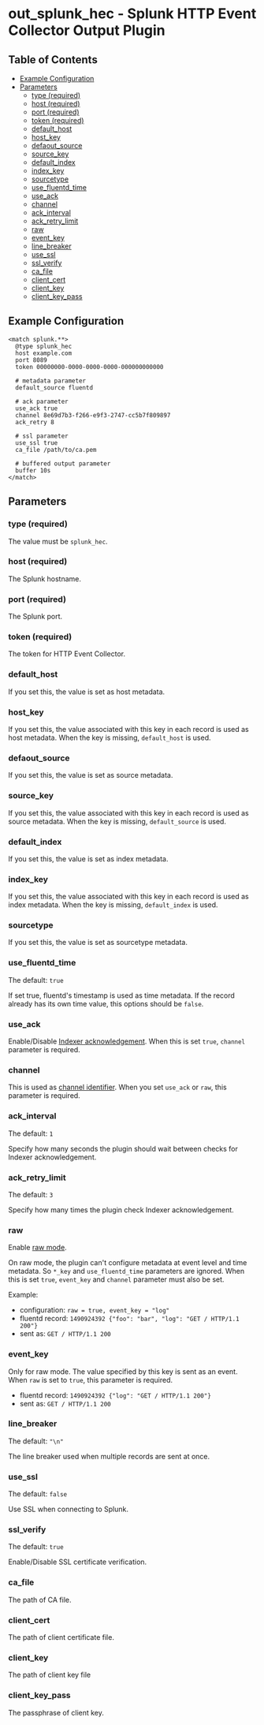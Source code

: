 # out_splunk_hec - Splunk HTTP Event Collector Output Plugin

## Table of Contents

* [Example Configuration](#example-configuration)
* [Parameters](#parameters)
   * [type (required)](#type-required)
   * [host (required)](#host-required)
   * [port (required)](#port-required)
   * [token (required)](#token-required)
   * [default_host](#default_host)
   * [host_key](#host_key)
   * [defaout_source](#defaout_source)
   * [source_key](#source_key)
   * [default_index](#default_index)
   * [index_key](#index_key)
   * [sourcetype](#sourcetype)
   * [use_fluentd_time](#use_fluentd_time)
   * [use_ack](#use_ack)
   * [channel](#channel)
   * [ack_interval](#ack_interval)
   * [ack_retry_limit](#ack_retry_limit)
   * [raw](#raw)
   * [event_key](#event_key)
   * [line_breaker](#line_breaker)
   * [use_ssl](#use_ssl)
   * [ssl_verify](#ssl_verify)
   * [ca_file](#ca_file)
   * [client_cert](#client_cert)
   * [client_key](#client_key)
   * [client_key_pass](#client_key_pass)

## Example Configuration

```
<match splunk.**>
  @type splunk_hec
  host example.com
  port 8089
  token 00000000-0000-0000-0000-000000000000

  # metadata parameter
  default_source fluentd

  # ack parameter
  use_ack true
  channel 8e69d7b3-f266-e9f3-2747-cc5b7f809897
  ack_retry 8

  # ssl parameter
  use_ssl true
  ca_file /path/to/ca.pem

  # buffered output parameter
  buffer 10s
</match>
```

## Parameters

### type (required)

The value must be `splunk_hec`.

### host (required)

The Splunk hostname.

### port (required)

The Splunk port.

### token (required)

The token for HTTP Event Collector.

### default_host

If you set this, the value is set as host metadata.

### host_key

If you set this, the value associated with this key in each record is used as host metadata. When the key is missing, `default_host` is used.

### defaout_source

If you set this, the value is set as source metadata.

### source_key

If you set this, the value associated with this key in each record is used as source metadata. When the key is missing, `default_source` is used.

### default_index

If you set this, the value is set as index metadata.

### index_key

If you set this, the value associated with this key in each record is used as index metadata. When the key is missing, `default_index` is used.

### sourcetype

If you set this, the value is set as sourcetype metadata.

### use_fluentd_time

The default: `true`

If set true, fluentd's timestamp is used as time metadata. If the record already has its own time value, this options should be `false`.

### use_ack

Enable/Disable [Indexer acknowledgement](https://www.google.co.jp/search?q=splunk+http+ack&oq=splunk+http+ack&aqs=chrome..69i57j69i60l2.2725j0j9&sourceid=chrome&ie=UTF-8). When this is set `true`, `channel` parameter is required.

### channel

This is used as [channel identifier](http://dev.splunk.com/view/event-collector/SP-CAAAE8X#aboutchannels).
 When you set `use_ack` or `raw`, this parameter is required.

### ack_interval

The default: `1`

Specify how many seconds the plugin should wait between checks for Indexer acknowledgement.

### ack_retry_limit

The default: `3`

Specify how many times the plugin check Indexer acknowledgement.

### raw

Enable [raw mode](http://dev.splunk.com/view/event-collector/SP-CAAAE8Y#raw).

On raw mode, the plugin can't configure metadata at event level and time metadata. So `*_key` and `use_fluentd_time` parameters are ignored.
When this is set `true`, `event_key` and `channel` parameter must also be set.

Example:

* configuration: `raw = true, event_key = "log"`
* fluentd record: `1490924392 {"foo": "bar", "log": "GET / HTTP/1.1 200"}`
* sent as: `GET / HTTP/1.1 200`

### event_key

Only for raw mode. The value specified by this key is sent as an event.
When `raw` is set to `true`, this parameter is required.

* fluentd record: `1490924392 {"log": "GET / HTTP/1.1 200"}`
* sent as: `GET / HTTP/1.1 200`

### line_breaker

The default: `"\n"`

The line breaker used when multiple records are sent at once.

### use_ssl

The default: `false`

Use SSL when connecting to Splunk.

### ssl_verify

The default: `true`

Enable/Disable SSL certificate verification.

### ca_file

The path of CA file.

### client_cert

The path of client certificate file.

### client_key

The path of client key file

### client_key_pass

The passphrase of client key.
